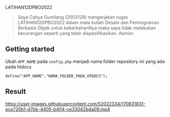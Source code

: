  LATIHAN12DPBO2022

>Saya Cahya Gumilang (2003128) mengerjakan tugas LATIHAN12DPBO2022 dalam mata kuliah Desain dan Pemrograman Berbasis Objek untuk keberkahanNya maka saya tidak melakukan kecurangan seperti yang telah dispesifikasikan. Aamiin.

## Getting started

Ubah `APP_NAME` pada `config.php` menjadi nama folder repository ini yang ada pada htdocs
```
define("APP_NAME","NAMA_FOLDER_PADA_HTDOCS");
```

## Result

https://user-images.githubusercontent.com/52022334/170831831-ece720b1-d7bb-4405-b404-ce33042b4a09.mp4

